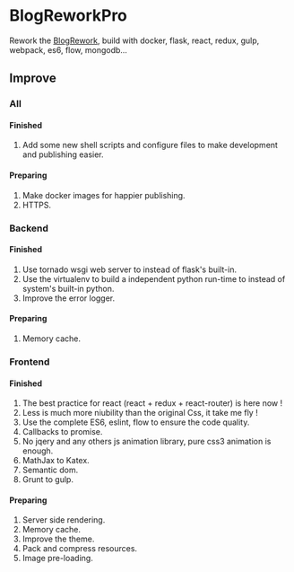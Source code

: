 # BlogReworkPro

Rework the [BlogRework](https://github.com/dtysky/BlogRework), build with docker, flask, react, redux, gulp, webpack, es6, flow, mongodb...


## Improve

### All

#### Finished

1. Add some new shell scripts and configure files to make development and publishing easier.

#### Preparing

1. Make docker images for happier publishing.  
2. HTTPS.

### Backend

#### Finished

1. Use tornado wsgi web server to instead of flask's built-in.  
2. Use the virtualenv to build a independent python run-time to instead of system's built-in python.  
3. Improve the error logger.

#### Preparing

1. Memory cache.  

### Frontend

#### Finished

1. The best practice for react (react + redux + react-router) is here now !  
2. Less is much more niubility than the original Css, it take me fly !  
3. Use the complete ES6, eslint, flow to ensure the code quality.  
4. Callbacks to promise.  
5. No jqery and any others js animation library, pure css3 animation is enough.  
6. MathJax to Katex.  
7. Semantic dom.  
8. Grunt to gulp.

#### Preparing

1. Server side rendering.  
2. Memory cache.  
3. Improve the theme.  
4. Pack and compress resources.  
5. Image pre-loading.